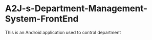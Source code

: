 # A2J-s-Department-Management-System-FrontEnd
 This is an Android application used to control department

